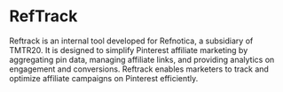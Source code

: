 # RefTrack
Reftrack is an internal tool developed for Refnotica, a subsidiary of TMTR20. It is designed to simplify Pinterest affiliate marketing by aggregating pin data, managing affiliate links, and providing analytics on engagement and conversions. Reftrack enables marketers to track and optimize affiliate campaigns on Pinterest efficiently.
